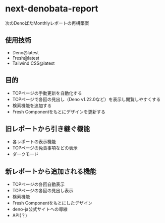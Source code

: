 # next-denobata-report
次のDenoばたMonthlyレポートの再構築案

## 使用技術
- Deno@latest
- Fresh@latest
- Tailwind CSS@latest

## 目的
- TOPページの手動更新を自動化する
- TOPページで各回の見出し（Deno v1.22.0など）を表示し閲覧しやすくする
- 検索機能を追加する
- Fresh Componentをもとにデザインを更新する

## 旧レポートから引き継ぐ機能
- 各レポートの表示機能
- TOPページの免責事項などの表示
- ダークモード

## 新レポートから追加される機能
- TOPページの各回自動表示
- TOPページの各回の見出し表示
- 検索機能
- Fresh Componentをもとにしたデザイン
- deno-ja公式サイトへの導線
- API(？)
